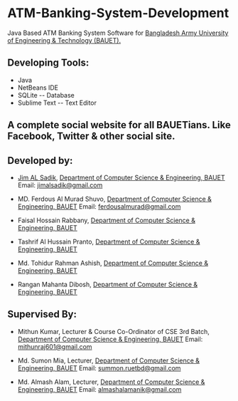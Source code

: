 # ATM-Banking-System-Development
Java Based ATM Banking System Software for [Bangladesh Army University of Engineering & Technology (BAUET).](http://bauet.ac.bd/)

## Developing Tools: 

* Java
* NetBeans IDE
* SQLite -- Database
* Sublime Text -- Text Editor

## A complete social website for all BAUETians. Like Facebook, Twitter & other social site. 

## Developed by:

* [Jim AL Sadik](https://www.facebook.com/JIMALSADIK/),
[Department of Computer Science & Engineering, BAUET](http://bauet.ac.bd/cse.html)
Email: jimalsadik@gmail.com

* MD. Ferdous Al Murad Shuvo,
[Department of Computer Science & Engineering, BAUET](http://bauet.ac.bd/cse.html)
Email: ferdousalmurad@gmail.com

* Faisal Hossain Rabbany,
[Department of Computer Science & Engineering, BAUET](http://bauet.ac.bd/cse.html)

* Tashrif  Al  Hussain Pranto,
[Department of Computer Science & Engineering, BAUET](http://bauet.ac.bd/cse.html)

* Md. Tohidur Rahman Ashish,
[Department of Computer Science & Engineering, BAUET](http://bauet.ac.bd/cse.html)

* Rangan Mahanta Dibosh,
[Department of Computer Science & Engineering, BAUET](http://bauet.ac.bd/cse.html)

## Supervised By:

* Mithun Kumar,
Lecturer & Course Co-Ordinator of CSE 3rd Batch, [Department of Computer Science & Engineering, BAUET](http://bauet.ac.bd/cse.html)
Email: mithunraj601@gmail.com

* Md. Sumon Mia,
Lecturer, [Department of Computer Science & Engineering, BAUET](http://bauet.ac.bd/cse.html)
Email: summon.ruetbd@gmail.com

* Md. Almash Alam,
Lecturer, [Department of Computer Science & Engineering, BAUET](http://bauet.ac.bd/cse.html)
Email: almashalamanik@gmail.com
